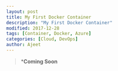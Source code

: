 ```yaml
---
layout: post
title: My First Docker Container
description: "My First Docker Container"
modified: 2017-12-28
tags: [Container, Docker, Azure]
categories: [Cloud, DevOps]
author: Ajeet
---
```

>***Coming Soon**